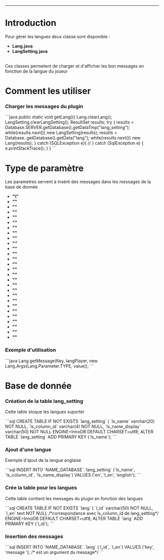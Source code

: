 <hr/>
<h1>Introduction</h1>
<p>Pour gérer les langues deux classe sont disponible :
	<ul>
		<li><strong>Lang.java</strong></li>
		<li><strong>LangSetting.java</strong></li>
	</ul>
	<br/>
	Ces classes permetent de charger et d'afficher les bon messages en fonction de la langue du joueur
</p>
<h1>Comment les utiliser</h1>
<h3>Charger les messages du plugin</h3>
```java
public static void getLang(){ 
    Lang.clearLang();
    LangSetting.clearLangSetting();
    ResultSet results;
    try {
        results = Database.SERVER.getDatabase().getDataTmp("lang_setting");
        while(results.next()) new LangSetting(results);
        results = Database.<NAME>.getDatabase().getData("lang");
        while(results.next()) new Lang(results);
    } catch (SQLException e){
        //
    } catch (SqlException e) {
            e.printStackTrace();
    }
}
```
<h1>Type de paramètre</h1>
<p>
    Les parametres servent à inséré des messages dans les messages de la base de donnée 
</p>
<ul>
	<li><strong>"\<state\>"</strong></li>
    <li><strong>"<time>"</strong></li>
    <li><strong>"<team>"</strong></li>
    <li><strong>"<point>"</strong></li>
    <li><strong>"<nbr_player>"</strong></li>
    <li><strong>"<golds>"</strong></li>
    <li><strong>"<kill>"</strong></li>
    <li><strong>"<dead>"</strong></li>
    <li><strong>"<wool>"</strong></li>
    <li><strong>"<var>"</strong></li>
    <li><strong>"<player>"</strong></li>
    <li><strong>"<mode>"</strong></li>
    <li><strong>"<server>"</strong></li>
    <li><strong>"<message>"</strong></li>
    <li><strong>"<killer>"</strong></li>
    <li><strong>"<nbr_max_player>"</strong></li>
    <li><strong>"<color>"</strong></li>
    <li><strong>"<winner>"</strong></li>
    <li><strong>"<price>"</strong></li>
    <li><strong>"<device>"</strong></li>
    <li><strong>"<looser>"</strong></li>
    <li><strong>"<kit>"</strong></li>
    <li><strong>"<page>"</strong></li>
    <li><strong>"<life>"</strong></li>
    <li><strong>"<bonus>"</strong></li>
    <li><strong>"<killed>"</strong></li>
    <li><strong>"<spectator>"</strong></li>
    <li><strong>"<speed>"</strong></li>
</ul>
<h3>Exemple d'utilisation</h3>
```java
Lang.getMessage(Key, langPlayer, new Lang.Args(Lang.Parameter.TYPE, value));
```
<h1>Base de donnée</h1>
<h3>Création de la table lang_setting</h3>
<p>Cette table stoque les langues suporter</p>
```sql
CREATE TABLE IF NOT EXISTS `lang_setting` (
 `ls_name` varchar(20) NOT NULL,
 `ls_column_id` varchar(4) NOT NULL,
 `ls_name_display` varchar(50) NOT NULL
 ENGINE=InnoDB DEFAULT CHARSET=utf8;
ALTER TABLE `lang_setting`
ADD PRIMARY KEY (`ls_name`);
```
<h3>Ajout d'une langue</h3>
<p>Exemple d'ajout de la langue anglaise</p>
```sql
INSERT INTO `NAME_DATABASE`.`lang_setting` (`ls_name`, `ls_column_id`, `ls_name_display`) VALUES ('en', 'l_en', 'english');
```
<h3>Crée la table pour les langues</h3>
<p>Cette table contient les messages du plugin en fonction des langues</p>
```sql
CREATE TABLE IF NOT EXISTS `lang` (
 `l_id` varchar(50) NOT NULL,
 `l_en` text NOT NULL /*correspondance avec ls_column_id de lang_setting*/
 ENGINE=InnoDB DEFAULT CHARSET=utf8;
ALTER TABLE `lang`
 ADD PRIMARY KEY (`l_id`);
```
<h3>Insertion des messages</h3>
```sql
INSERT INTO `NAME_DATABASE`.`lang` (`l_id`, `l_en`) VALUES ('key', 'message <TYPE>'); /*<TYPE> est un argument du message*/
```